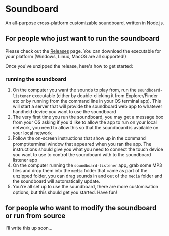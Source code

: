 # Soundboard
An all-purpose cross-platform customizable soundboard, written in Node.js.

## For people who just want to run the soundboard

Please check out the [Releases](https://github.com/mikedsharp/soundboard/releases) page. You can download the executable for your platform (Windows, Linux, MacOS are all supported!)

Once you've unzipped the release, here's how to get started:

### running the soundboard
1. On the computer you want the sounds to play from, run the `soundboard-listener` executable (either by double-clicking it from Explorer/Finder etc or by running from the command line in your OS terminal app). This will start a server that will provide the soundboard web app to whatever handheld device you want to use the soundboard
3. The very first time you run the soundboard, you may get a message box from your OS asking if you'd like to allow the app to run on your local network, you need to allow this so that the soundboard is available on your local network
4. Follow the on-screen instructions that show up in the command prompt/terminal window that appeared when you ran the app. The instructions should give you what you need to connect the touch device you want to use to control the soundboard with to the soundboard listener app
6. On the computer running the `soundboard-listener` app, grab some MP3 files and drop them into the `media` folder that came as part of the unzipped folder, you can drag sounds in and out of the `media` folder and the soundboard will automatically update.
7. You're all set up to use the soundboard, there are more customisation options, but this should get you started. Have fun!

## for people who want to modify the soundboard or run from source
I'll write this up soon...
